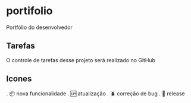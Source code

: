 # portifolio

Portfólio do desenvolvedor

## Tarefas

O controle de tarefas desse projeto será realizado no GitHub

## Icones
. :package: nova funcionalidade
. :up: atualização
. :beetle: correção de bug
. :checkered_flag: release